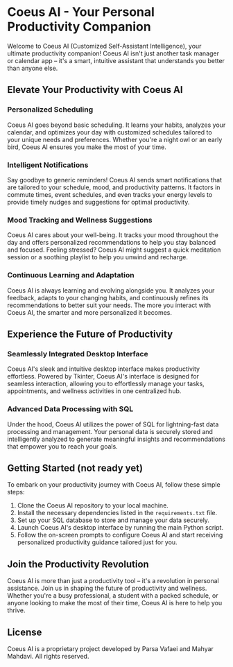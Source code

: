 # Coeus AI - Your Personal Productivity Companion

Welcome to Coeus AI (Customized Self-Assistant Intelligence), your ultimate productivity companion! Coeus AI isn't just another task manager or calendar app – it's a smart, intuitive assistant that understands you better than anyone else.

## Elevate Your Productivity with Coeus AI

### Personalized Scheduling
Coeus AI goes beyond basic scheduling. It learns your habits, analyzes your calendar, and optimizes your day with customized schedules tailored to your unique needs and preferences. Whether you're a night owl or an early bird, Coeus AI ensures you make the most of your time.

### Intelligent Notifications
Say goodbye to generic reminders! Coeus AI sends smart notifications that are tailored to your schedule, mood, and productivity patterns. It factors in commute times, event schedules, and even tracks your energy levels to provide timely nudges and suggestions for optimal productivity.

### Mood Tracking and Wellness Suggestions
Coeus AI cares about your well-being. It tracks your mood throughout the day and offers personalized recommendations to help you stay balanced and focused. Feeling stressed? Coeus AI might suggest a quick meditation session or a soothing playlist to help you unwind and recharge.

### Continuous Learning and Adaptation
Coeus AI is always learning and evolving alongside you. It analyzes your feedback, adapts to your changing habits, and continuously refines its recommendations to better suit your needs. The more you interact with Coeus AI, the smarter and more personalized it becomes.

## Experience the Future of Productivity

### Seamlessly Integrated Desktop Interface
Coeus AI's sleek and intuitive desktop interface makes productivity effortless. Powered by Tkinter, Coeus AI's interface is designed for seamless interaction, allowing you to effortlessly manage your tasks, appointments, and wellness activities in one centralized hub.

### Advanced Data Processing with SQL
Under the hood, Coeus AI utilizes the power of SQL for lightning-fast data processing and management. Your personal data is securely stored and intelligently analyzed to generate meaningful insights and recommendations that empower you to reach your goals.

## Getting Started (not ready yet)

To embark on your productivity journey with Coeus AI, follow these simple steps:

1. Clone the Coeus AI repository to your local machine.
2. Install the necessary dependencies listed in the `requirements.txt` file.
3. Set up your SQL database to store and manage your data securely.
4. Launch Coeus AI's desktop interface by running the main Python script.
5. Follow the on-screen prompts to configure Coeus AI and start receiving personalized productivity guidance tailored just for you.

## Join the Productivity Revolution

Coeus AI is more than just a productivity tool – it's a revolution in personal assistance. Join us in shaping the future of productivity and wellness. Whether you're a busy professional, a student with a packed schedule, or anyone looking to make the most of their time, Coeus AI is here to help you thrive.

## License

Coeus AI is a proprietary project developed by Parsa Vafaei and Mahyar Mahdavi. All rights reserved.
